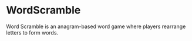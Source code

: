 # WordScramble
Word Scramble is an anagram-based word game where players rearrange letters to form words.
